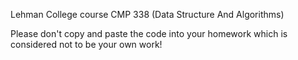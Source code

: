 Lehman College course CMP 338 (Data Structure And Algorithms)

Please don't copy and paste the code into your homework which is considered not to be your own work!
